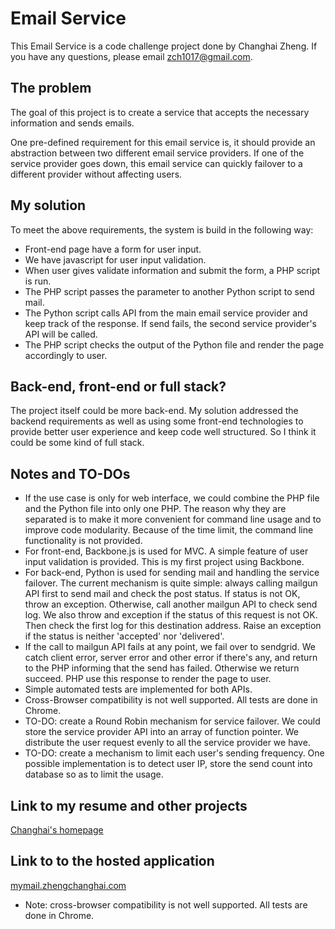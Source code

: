 Email Service
=============

This Email Service is a code challenge project done by Changhai Zheng.
If you have any questions, please email zch1017@gmail.com.

The problem
-----------

The goal of this project is to create a service that accepts the necessary
information and sends emails.

One pre-defined requirement for this email service is, it should provide an
abstraction between two different email service providers. If one of the
service provider goes down, this email service can quickly failover to a
different provider without affecting users.

My solution
-----------

To meet the above requirements, the system is build in the following way:

* Front-end page have a form for user input.
* We have javascript for user input validation.
* When user gives validate information and submit the form, a PHP script
  is run.
* The PHP script passes the parameter to another Python script to send mail.
* The Python script calls API from the main email service provider and keep
  track of the response. If send fails, the second service provider's API
  will be called.
* The PHP script checks the output of the Python file and render the page
  accordingly to user.

Back-end, front-end or full stack?
-------------------------------------------------------------------------

The project itself could be more back-end. My solution addressed the
backend requirements as well as using some front-end technologies to provide
better user experience and keep code well structured. So I think it could
be some kind of full stack.


Notes and TO-DOs
----------------

* If the use case is only for web interface, we could combine the PHP file
  and the Python file into only one PHP. The reason why they are separated
  is to make it more convenient for command line usage and to improve code
  modularity. Because of the time limit, the command line functionality is
  not provided.
* For front-end, Backbone.js is used for MVC. A simple feature of user input
  validation is provided. This is my first project using Backbone.
* For back-end, Python is used for sending mail and handling the service
  failover. The current mechanism is quite simple: always calling mailgun
  API first to send mail and check the post status. If status is not OK,
  throw an exception. Otherwise, call another mailgun API to check send
  log. We also throw and exception if the status of this request is not OK.
  Then check the first log for this destination address. Raise an exception
  if the status is neither 'accepted' nor 'delivered'.
* If the call to mailgun API fails at any point, we fail over to sendgrid.
  We catch client error, server error and other error if there's any, and
  return to the PHP informing that the send has failed. Otherwise we return
  succeed. PHP use this response to render the page to user.
* Simple automated tests are implemented for both APIs.
* Cross-Browser compatibility is not well supported. All tests are done in
  Chrome.
* TO-DO: create a Round Robin mechanism for service failover. We could
  store the service provider API into an array of function pointer. We
  distribute the user request evenly to all the service provider we have.
* TO-DO: create a mechanism to limit each user's sending frequency. One
  possible implementation is to detect user IP, store the send count
  into database so as to limit the usage.

Link to my resume and other projects
------------------------------------

[Changhai's homepage](http://zhengchanghai.com/)

Link to to the hosted application
---------------------------------

[mymail.zhengchanghai.com](http://mymail.zhengchanghai.com/)

* Note: cross-browser compatibility is not well supported. All tests are done in
  Chrome.


    


